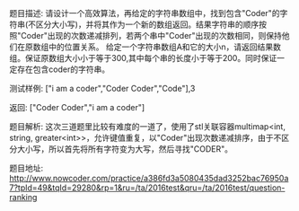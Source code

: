 题目描述:
请设计一个高效算法，再给定的字符串数组中，找到包含"Coder"的字符串(不区分大小写)，并将其作为一个新的数组返回。结果字符串的顺序按照"Coder"出现的次数递减排列，若两个串中"Coder"出现的次数相同，则保持他们在原数组中的位置关系。
给定一个字符串数组A和它的大小n，请返回结果数组。保证原数组大小小于等于300,其中每个串的长度小于等于200。同时保证一定存在包含coder的字符串。

测试样例:
["i am a coder","Coder Coder","Code"],3

返回: ["Coder Coder","i am a coder"]

题目解析:
这次三道题里比较有难度的一道了，使用了stl关联容器multimap<int, string, greater<int\>>，允许键值重复，以"Coder"出现次数递减排序，由于不区分大小写，所以首先将所有字符变为大写，然后寻找"CODER"。

题目地址:
http://www.nowcoder.com/practice/a386fd3a5080435dad3252bac76950a7?tpId=49&tqId=29280&rp=1&ru=/ta/2016test&qru=/ta/2016test/question-ranking
